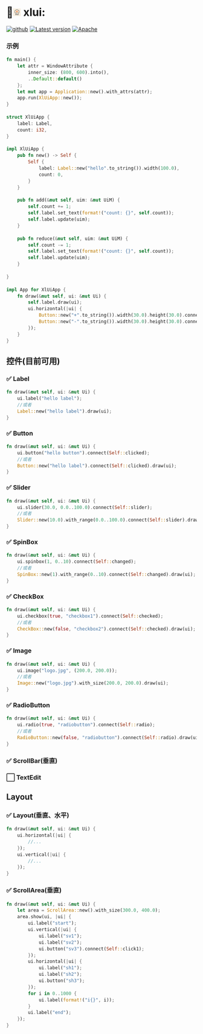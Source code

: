 # 🚀<img alt="&lt;img alt=&quot;logo&quot; height=&quot;20&quot;&gt;" height="20" src="img/logo/logo_96.png" width="20"/> xlui: 
[<img alt="github" src="https://img.shields.io/badge/github-xllgl2017/xlui-8da0cb?logo=github" height="20">](https://github.com/xllgl2017/xlui) [![Latest version](https://img.shields.io/crates/v/xlui.svg)](https://crates.io/crates/xlui) [![Apache](https://img.shields.io/badge/license-Apache-blue.svg)](https://github.com/xllgl2017/xlui/blob/main/LICENSE-APACHE)
### 示例
```rust
fn main() {
    let attr = WindowAttribute {
        inner_size: (800, 600).into(),
        ..Default::default()
    };
    let mut app = Application::new().with_attrs(attr);
    app.run(XlUiApp::new());
}

struct XlUiApp {
    label: Label,
    count: i32,
}

impl XlUiApp {
    pub fn new() -> Self {
        Self {
            label: Label::new("hello".to_string()).width(100.0),
            count: 0,
        }
    }

    pub fn add(&mut self, uim: &mut UiM) {
        self.count += 1;
        self.label.set_text(format!("count: {}", self.count));
        self.label.update(uim);
    }

    pub fn reduce(&mut self, uim: &mut UiM) {
        self.count -= 1;
        self.label.set_text(format!("count: {}", self.count));
        self.label.update(uim);
    }

}

impl App for XlUiApp {
    fn draw(&mut self, ui: &mut Ui) {
        self.label.draw(ui);
        ui.horizontal(|ui| {
            Button::new("+".to_string()).width(30.0).height(30.0).connect(Self::add).draw(ui);
            Button::new("-".to_string()).width(30.0).height(30.0).connect(Self::reduce).draw(ui);
        });
    }
}
```

## 控件(目前可用)
### ✅ Label
```rust
fn draw(&mut self, ui: &mut Ui) {
    ui.label("hello label");
    //或者
    Label::new("hello label").draw(ui);
}
```

### ✅ Button
```rust
fn draw(&mut self, ui: &mut Ui) {
    ui.button("hello button").connect(Self::clicked);
    //或者
    Button::new("hello label").connect(Self::clicked).draw(ui);
}
```

### ✅ Slider
```rust
fn draw(&mut self, ui: &mut Ui) {
    ui.slider(30.0, 0.0..100.0).connect(Self::slider);
    //或者
    Slider::new(10.0).with_range(0.0..100.0).connect(Self::slider).draw(ui);
}
```

### ✅ SpinBox
```rust
fn draw(&mut self, ui: &mut Ui) {
    ui.spinbox(1, 0..10).connect(Self::changed);
    //或者
    SpinBox::new(1).with_range(0..10).connect(Self::changed).draw(ui);
}
```

### ✅ CheckBox
```rust
fn draw(&mut self, ui: &mut Ui) {
    ui.checkbox(true, "checkbox1").connect(Self::checked);
    //或者
    CheckBox::new(false, "checkbox2").connect(Self::checked).draw(ui);
}
```
### ✅ Image
```rust
fn draw(&mut self, ui: &mut Ui) {
    ui.image("logo.jpg", (200.0, 200.0));
    //或者
    Image::new("logo.jpg").with_size(200.0, 200.0).draw(ui);
}
```

### ✅ RadioButton
```rust
fn draw(&mut self, ui: &mut Ui) {
    ui.radio(true, "radiobutton").connect(Self::radio);
    //或者
    RadioButton::new(false, "radiobutton").connect(Self::radio).draw(ui);
}
```

### ✅ ScrollBar(垂直)

### ⬜️ TextEdit

## Layout

### ✅ Layout(垂直、水平)
```rust
fn draw(&mut self, ui: &mut Ui) {
    ui.horizontal(|ui| {
        //...
    });
    ui.vertical(|ui| {
        //...
    });
}
```

### ✅ ScrollArea(垂直)
```rust
fn draw(&mut self, ui: &mut Ui) {
    let area = ScrollArea::new().with_size(300.0, 400.0);
    area.show(ui, |ui| {
        ui.label("start");
        ui.vertical(|ui| {
            ui.label("sv1");
            ui.label("sv2");
            ui.button("sv3").connect(Self::click1);
        });
        ui.horizontal(|ui| {
            ui.label("sh1");
            ui.label("sh2");
            ui.button("sh3");
        });
        for i in 0..1000 {
            ui.label(format!("i{}", i));
        }
        ui.label("end");
    });
}
```



[//]: # (❌)

